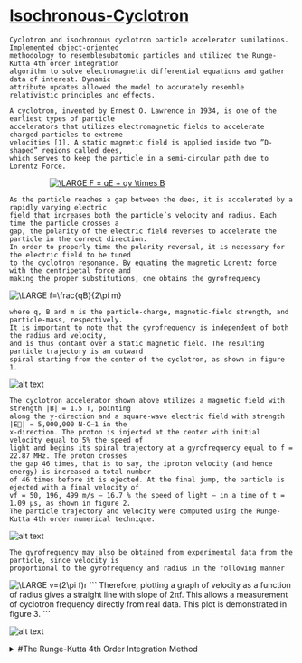 # [Isochronous-Cyclotron](https://github.com/TonyAlarcon/Isochronous-Cyclotron/blob/master/Isochronous_cyclotron.py)

```
Cyclotron and isochronous cyclotron particle accelerator sumilations. Implemented object-oriented 
methodology to resemblesubatomic particles and utilized the Runge-Kutta 4th order integration 
algorithm to solve electromagnetic differential equations and gather data of interest. Dynamic 
attribute updates allowed the model to accurately resemble relativistic principles and effects. 
```


```
A cyclotron, invented by Ernest O. Lawrence in 1934, is one of the earliest types of particle 
accelerators that utilizes electromagnetic fields to accelerate charged particles to extreme 
velocities [1]. A static magnetic field is applied inside two ”D-shaped” regions called dees,
which serves to keep the particle in a semi-circular path due to Lorentz Force.
```
&nbsp;&nbsp;&nbsp;&nbsp;&nbsp;&nbsp;&nbsp;&nbsp;&nbsp;&nbsp;&nbsp;&nbsp;&nbsp;&nbsp;&nbsp;&nbsp;&nbsp;&nbsp;<a href="https://www.codecogs.com/eqnedit.php?latex=\LARGE&space;F&space;=&space;qE&space;&plus;&space;qv&space;\times&space;B" target="_blank"><img src="https://latex.codecogs.com/gif.latex?\LARGE&space;F&space;=&space;qE&space;&plus;&space;qv&space;\times&space;B" title="\LARGE F = qE + qv \times B" /></a>

```
As the particle reaches a gap between the dees, it is accelerated by a rapidly varying electric 
field that increases both the particle’s velocity and radius. Each time the particle crosses a 
gap, the polarity of the electric field reverses to accelerate the particle in the correct direction. 
In order to properly time the polarity reversal, it is necessary for the electric field to be tuned 
to the cyclotron resonance. By equating the magnetic Lorentz force with the centripetal force and 
making the proper substitutions, one obtains the gyrofrequency
```
<img src="https://latex.codecogs.com/gif.latex?\LARGE&space;f=\frac{qB}{2\pi&space;m}" title="\LARGE f=\frac{qB}{2\pi m}" />

```
where q, B and m is the particle-charge, magnetic-field strength, and particle-mass, respectively. 
It is important to note that the gyrofrequency is independent of both the radius and velocity, 
and is thus contant over a static magnetic field. The resulting particle trajectory is an outward
spiral starting from the center of the cyclotron, as shown in figure 1.
```
![alt text](https://github.com/TonyAlarcon/Isochronous-Cyclotron/blob/master/Particle_Trajec.png "Trajectory")

```
The cyclotron accelerator shown above utilizes a magnetic field with strength |B| = 1.5 T, pointing
along the y-direction and a square-wave electric field with strength |E⃗| = 5,000,000 N·C−1 in the
x-direction. The proton is injected at the center with initial velocity equal to 5% the speed of 
light and begins its spiral trajectory at a gyrofrequency equal to f = 22.87 MHz. The proton crosses 
the gap 46 times, that is to say, the iproton velocity (and hence energy) is increased a total number 
of 46 times before it is ejected. At the final jump, the particle is ejected with a final velocity of 
vf = 50, 196, 499 m/s — 16.7 % the speed of light — in a time of t = 1.09 μs, as shown in figure 2. 
The particle trajectory and velocity were computed using the Runge-Kutta 4th order numerical technique.
```

![alt text](https://github.com/TonyAlarcon/Isochronous-Cyclotron/blob/master/velocity_vs_time.png "Velocity vs Time")

```
The gyrofrequency may also be obtained from experimental data from the particle, since velocity is 
proportional to the gyrofrequency and radius in the following manner
```
<img src="https://latex.codecogs.com/gif.latex?\LARGE&space;v=(2\pi&space;f)r" title="\LARGE v=(2\pi f)r" />
```
Therefore, plotting a graph of velocity as a function of radius gives a straight line with slope of 2πf. 
This allows a measurement of cyclotron frequency directly from real data. This plot is demonstrated in figure 3.
```

![alt text](https://github.com/TonyAlarcon/Isochronous-Cyclotron/blob/master/veocity_vs_radius.png "Velocity vs. Rotation Radius")


<details>
  <summary>#The Runge-Kutta 4th Order Integration Method</summary>
  
```python
def rk4(particle, iterations, desired_value):

	RK4_pos = []
	RK4_vel = []
	
	
	n = 400
	h = 4.37204977625e-08 / n #initial period
	q_over_m = 1.6e-19 / 1.67E-27
	
	p0 = np.array(particle.pos)
	v0 = np.array(particle.vel) 
	for i in range(iterations):
		#vel_mag = np.linalg.norm(np.array(particle.vel))
		#comment the following block to neglect relativistic effects
		#print 'gamma is', gamma
		particle.mass =  1.67E-27 #this is important otherwise gives wrong mass update
		particle.mass = particle.gamma_factor()*particle.mass
		#print 'new period is', particle.period
		#print 'new mass is',particle.mass
		#print 'particle velocity is', vel_mag/c *100, 'percent the speed of light' 

		p1 = p0 
		v1 = np.array(particle.vel)
		a1 = h * a( q_over_m, p1, np.array(particle.vel) , i )
		v1 = h * v1
		
		p2 = p0 + (v1 * 0.5)
		v2 = np.array(particle.vel) + (a1 * 0.5)
		a2 = h * a( q_over_m, p2, v2 , i)
		v2 = h * v2
		
		p3 = p0 + (v2 * 0.5)
		v3 = np.array(particle.vel) + (a2 * 0.5)
		a3 = h * a( q_over_m, p3, v3 , i)
		v3 = h * v3
		
		p4 = p0 + v3
		v4 = np.array(particle.vel) + a3
		a4 = h * a( q_over_m, p4, v4, i )
		v4 = h * v4
		
		particle.vel = np.array(particle.vel) + (a1 + 2.0 * (a2 + a3) + a4) / 6.0
		p0 = p0 + (v1 + 2.0 * (v2 + v3) + v4) / 6.0
	
		i += 1
		
		if desired_value == 'velocity': 
			vel_mag = np.linalg.norm(np.array(particle.vel))
			RK4_vel.append(vel_mag)
			value = RK4_vel
		elif desired_value == 'position': 
			RK4_pos.append(p0)
			value = RK4_pos
	
		
	return value
  ```
</details>
